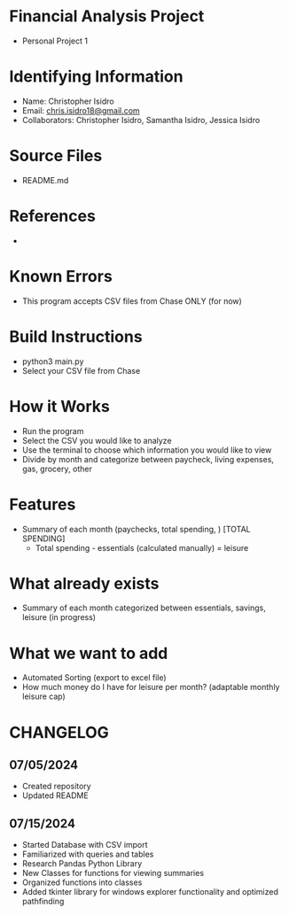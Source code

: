 # Financial Analysis Project
* Personal Project 1

# Identifying Information
* Name: Christopher Isidro
* Email: chris.isidro18@gmail.com
* Collaborators: Christopher Isidro, Samantha Isidro, Jessica Isidro

# Source Files
* README.md

# References
* 

# Known Errors
* This program accepts CSV files from Chase ONLY (for now)

# Build Instructions
* python3 main.py
* Select your CSV file from Chase

# How it Works
* Run the program 
* Select the CSV you would like to analyze
* Use the terminal to choose which information you would like to view
* Divide by month and categorize between paycheck, living expenses, gas, grocery, other

# Features
* Summary of each month (paychecks, total spending, ) [TOTAL SPENDING]
    * Total spending - essentials (calculated manually) = leisure

# What already exists
* Summary of each month categorized between essentials, savings, leisure (in progress)


# What we want to add 
* Automated Sorting (export to excel file)
* How much money do I have for leisure per month? (adaptable monthly leisure cap)

# CHANGELOG
## 07/05/2024
* Created repository
* Updated README 

## 07/15/2024
* Started Database with CSV import 
* Familiarized with queries and tables
* Research Pandas Python Library
* New Classes for functions for viewing summaries
* Organized functions into classes 
* Added tkinter library for windows explorer functionality and optimized pathfinding 
